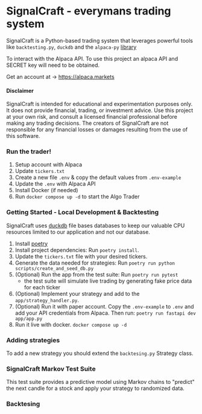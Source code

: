 SignalCraft - everymans trading system
====

SignalCraft is a Python-based trading system that leverages powerful tools like `backtesting.py`, `duckdb` and the `alpaca-py` [library](https://pypi.org/project/alpaca-py/)

To interact with the Alpaca API. To use this project an alpaca API and SECRET key will need to be obtained.

Get an account at -> https://alpaca.markets

#### Disclaimer

SignalCraft is intended for educational and experimentation purposes only. It does not provide financial, trading, or investment advice. Use this project at your own risk, and consult a licensed financial professional before making any trading decisions. The creators of SignalCraft are not responsible for any financial losses or damages resulting from the use of this software.

### Run the trader!

1. Setup account with Alpaca
2. Update `tickers.txt`
3. Create a new file `.env` & copy the default values from `.env-example`
4. Update the `.env` with Alpaca API
5. Install Docker (if needed)
6. Run `docker compose up -d` to start the Algo Trader

### Getting Started - Local Development & Backtesting

SignalCraft uses [duckdb](https://duckdb.org/) file bases databases to keep our valuable CPU resources limited to our application and not our database. 

1. Install [poetry](https://python-poetry.org/docs/#installing-with-the-official-installer)
2. Install project dependencies: Run `poetry install`. 
3. Update the `tickers.txt` file with your desired tickers.
4. Generate the data needed for strategies: Run `poetry run python scripts/create_and_seed_db.py`
5. (Optional) Run the app from the test suite: Run `poetry run pytest`
    - the test suite will simulate live trading by generating fake price data for each ticker
6. (Optional) Implement your strategy and add to the `app/strategy_handler.py`.
7. (Optional) Run it with paper account. Copy the `.env-example` to `.env` and add your API credentials from Alpaca. Then run: `poetry run fastapi dev app/app.py`
8. Run it live with docker. `docker compose up -d`

### Adding strategies

To add a new strategy you should extend the `backtesing.py` Strategy class.

### SignalCraft Markov Test Suite

This test suite provides a predictive model using Markov chains to "predict" the next candle for a stock and apply your strategy to randomized data.

### Backtesing